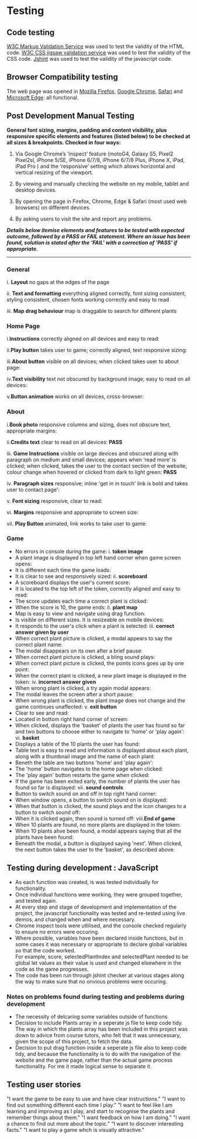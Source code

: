 # Testing

## Code testing
[W3C Markup Validation Service](https://validator.w3.org/) was used to test the validity of the HTML code.
[W3C CSS jigsaw validation service](https://jigsaw.w3.org/css-validator/) was used to test the validity of the CSS code.
[Jshint](https://jshint.com/) was used to test the validity of the javascript code.


## Browser Compatibility testing
The web page was opened in [Mozilla Firefox](https://www.mozilla.org/en-US/firefox/download/thanks/), [Google Chrome](https://www.google.com/chrome/), [Safari](https://www.apple.com/uk/safari/) and [Microsoft Edge](https://www.microsoft.com/en-us/edge): all functional.

## Post Development Manual Testing

**General font sizing, margins, padding and content visibility, plus responsive specific elements and features (listed below) to be checked at all sizes & breakpoints. Checked in four ways:**
    
1.	Via Google Chrome’s ‘inspect’ feature (motoG4, Galaxy S5, Pixel2 Pixel2sl, iPhone 5/SE, iPhone 6/7/8, iPhone 6/7/8 Plus, iPhone X, iPad, iPad Pro ) and the ‘responsive’ setting which allows horizontal and vertical resizing of the viewport.

2.	By viewing and manually checking the website on my mobile, tablet and desktop devices.

3.	By opening the page in Firefox, Chrome, Edge & Safari (most used web browsers) on different devices.

4.  By asking users to visit the site and report any problems.

    
_**Details below itemise elements and features to be tested with expected outcome, followed by a PASS or FAIL statement. Where an issue has been found, solution is stated after the 'FAIL' with a correction of 'PASS' if appropriate.**_

-------------------------------------------------------------------------------------------------------------------
### General
i. **Layout** no gaps at the edges of the page

ii. **Text and formatting** everything aligned correctly, font sizing consistent, styling consistent, chosen fonts working correctly and easy to read

iii. **Map drag behaviour** map is draggable to search for different plants

### Home Page
i.**Instructions** correctly aligned on all devices and easy to read:

ii.**Play button** takes user to game; correctly aligned, text responsive sizing:

iii.**About button** visible on all devices; when clicked takes user to about page:

iv.**Text visibility** text not obscured by background image; easy to read on all devices: 

v.**Button animation** works on all devices, cross-browser:

### About
i.**Book photo**  responsive columns and sizing, does not obscure text, appropriate margins:

ii.**Credits text** clear to read on all devices: __PASS__ 

iii. **Game Instructions** visible on large devices and obscured along with paragraph on medium and small devices; appears when ‘read more’ is clicked; when clicked, takes the user to the contact section of the website; colour change when hovered or clicked from dark to light green: __PASS__ 

iv.	**Paragraph sizes** responsive; inline 'get in in touch' link is bold and takes user to contact page':

v. **Font sizing** responsive, clear to read:

vi.	**Margins** responsive and appropriate to screen size:

vii. **Play Button** animated, link works to take user to game:

### Game
* No errors in console during the game:
i. **token image**
* A plant image is displayed in top left hand corner when game screen opens:
* It is different each time the game loads:
* It is clear to see and responsively sized:
ii. **scoreboard** 
* A scoreboard displays the user's current score:
* It is located to the top left of the token, correctly aligned and easy to read:
* The score updates each time a correct plant is clicked:
* When the score is 10, the game ends:
ii. **plant map** 
* Map is easy to view and navigate using drag function:
* Is visible on different sizes. It is resizeable on mobile devices:
* It responds to the user's click when a plant is selected:
iii. **correct answer given by user**
* When correct plant picture is clicked, a modal appears to say the correct plant name:
* The modal disappears on its own after a brief pause:
* When correct plant picture is clicked, a bling sound plays:
* When correct plant picture is clicked, the points icons goes up by one point:
* When the correct plant is clicked, a new plant image is displayed in the token:
iv. **incorrect answer given**
* When wrong plant is clicked, a try again modal appears:
* The modal leaves the screen after a short pause:
* When wrong plant is clicked, the plant image does not change and the game continues unaffected:
v. **exit button**
* Clear to see and read:
* Located in bottom right hand corner of screen:
* When clicked, displays the 'basket' of plants the user has found so far and two buttons to choose either to navigate to 'home' or 'play again':
vi. **basket**
* Displays a table of the 10 plants the user has found:
* Table text is easy to read and information is displayed about each plant, along with a thumbnail image and the name of each plant:
* Beneth the table are two buttons 'home' and 'play again':
* The 'home' button navigates to the home page when clicked:
* The 'play again' button restarts the game when clicked:
* If the game has been exited early, the number of plants the user has found so far is displayed:
vii. **sound controls**
* Button to switch sound on and off in top right hand corner:
* When window opens, a button to switch sound on is displayed:
* When that button is clicked, the sound plays and the icon changes to a button to switch sound off:
* When it is clicked again, then sound is turned off:
viii.**End of game**
* When 10 plants are found, no more plants are displayed in the token:
* When 10 plants ahve been found, a modal appears saying that all the plants have been found:
* Beneath the modal, a button is displayed saying 'next'. When clicked, the next button takes the user to the 'basket', as described above:


## Testing during development : JavaScript
* As each function was created, is was tested individually for functionality.
* Once individual functions were working, they were grouped together, and tested again.
* At every step and stage of development and implementation of the project, the javascript functionality was tested and re-tested using live demos, and changed when and where necessary.
* Chrome inspect tools were utlilised, and the console checked regularly to ensure no errors were occuring. 
* Where possible, variables have been declared inside functions, but in some cases it was necessary or appropriate to declare global variables so that the code worked.<br>
For example, score, selectedPlantIndex and selectedPlant needed to be global let values as their value is used and changed elsewhere in the code as the game progresses.
* The code has been run through jshint checker at various stages along the way to make sure that no onvious problems were occuring.

### Notes on problems found during testing and problems during development
* The necessity of delcaring some variables outside of functions.
* Decision to include Plants array in a seperate js file to keep code tidy. The way in which the plants array has been included in this project was down to advice from course tutors, who felt that it was unnecessary, given the scope of this project, to fetch the data.
* Decision to put drag function inside a seperate js file also to keep code tidy, and because the functionality is to do with the navigation of the website and the game page, rather than the actual game process functionality. For me it made logical sense to separate it.

## Testing user stories

"I want the game to be easy to use and have clear instructions."
"I want to find out something different each time I play."
"I want to feel like I am learning and improving as I play, and start to recognise the plants and remember things about them."
"I want feedback on how I am doing."
"I want a chance to find out more about the topic."
"I want to discover interesting facts."
"I want to play a game whch is visually attractive."

